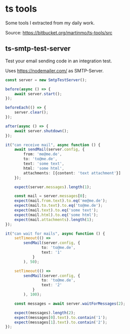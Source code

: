 # ts tools #

Some tools I extracted from my daily work.

Source: https://bitbucket.org/martinmo/ts-tools/src

## ts-smtp-test-server ##

Test your email sending code in an integration test.

Uses https://nodemailer.com/ as SMTP-Server.

```typescript
const server = new SmtpTestServer();

before(async () => {
    await server.start();
});

beforeEach(() => {
    server.clear();
});

after(async () => {
    await server.shutdown();
});

it("can receive mail", async function () {
    await sendMail(server.config, {
        from: 'me@me.de',
        to: 'to@me.de',
        text: 'some text',
        html: 'some html',
        attachments: [{content: 'text attachment'}]
    });

    expect(server.messages).length(1);

    const mail = server.messages[0];
    expect(mail.from.text).to.eq('me@me.de');
    expect(mail.to.text).to.eq('to@me.de');
    expect(mail.text).to.eq('some text');
    expect(mail.html).to.eq('some html');
    expect(mail.attachments).length(1);
});

it("can wait for mails", async function () {
    setTimeout(() =>
        sendMail(server.config, {
                to: 'to@me.de',
                text: '1'
            }
        ), 50);

    setTimeout(() =>
        sendMail(server.config, {
                to: 'to@me.de',
                text: '2'
            }
        ), 100);

    const messages = await server.waitForMessages(2);

    expect(messages).length(2);
    expect(messages[0].text).to.contain('1');
    expect(messages[1].text).to.contain('2');
});
```